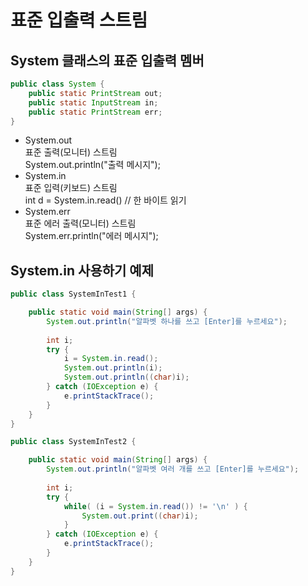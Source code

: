 # 표준 입출력 스트림
## System 클래스의 표준 입출력 멤버
```java
public class System {
    public static PrintStream out;
    public static InputStream in;
    public static PrintStream err;
}
```
- System.out<br>
표준 출력(모니터) 스트림<br>
System.out.println("출력 메시지");
- System.in<br>
표준 입력(키보드) 스트림<br>
int d = System.in.read() // 한 바이트 읽기
- System.err<br>
표준 에러 출력(모니터) 스트림<br>
System.err.println("에러 메시지");
  
## System.in 사용하기 예제
```java
public class SystemInTest1 {

	public static void main(String[] args) {
		System.out.println("알파벳 하나를 쓰고 [Enter]를 누르세요");
		
		int i;
		try {
			i = System.in.read();
			System.out.println(i);
			System.out.println((char)i);
		} catch (IOException e) {
			e.printStackTrace();
		}
	}
}
```
```java
public class SystemInTest2 {

	public static void main(String[] args) {
		System.out.println("알파벳 여러 개를 쓰고 [Enter]를 누르세요");
		
		int i;
		try {
			while( (i = System.in.read()) != '\n' ) {
				System.out.print((char)i);
			}
		} catch (IOException e) {
			e.printStackTrace();
		}
	}
}
```